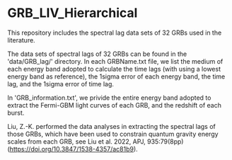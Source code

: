 # GRB_LIV_Hierarchical
This repository includes the spectral lag data sets of 32 GRBs used in the literature. 

The data sets of spectral lags of 32 GRBs can be found in the 'data/GRB_lag/' directory. In each GRBName.txt file, we list the medium of each energy band adopted to calculate the time lags (with using a lowest energy band as reference), the 1sigma error of each energy band, the time lag, and the 1sigma error of time lag. 

In 'GRB_information.txt', we privide the entire energy band adopted to extract the Fermi-GBM light curves of each GRB, and the redshift of each burst. 

Liu, Z.-K. performed the data analyses in extracting the spectral lags of those GRBs, which have been used to constrain quantum gravity energy scales from each GRB, see Liu et al. 2022, APJ, 935:79(8pp) (https://doi.org/10.3847/1538-4357/ac81b9). 


